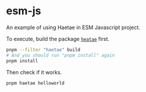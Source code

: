 # esm-js

An example of using Haetae in ESM Javascript project.

To execute, build the package [`heatae`](../../packages/haetae) first.

```bash
pnpm --filter "haetae" build
# And you should run "pnpm install" again
pnpm install
```

Then check if it works.

```bash
pnpm haetae helloworld
```
